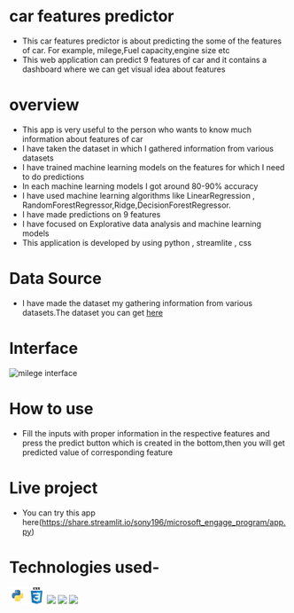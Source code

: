 # car features predictor
- This car features predictor is about predicting the some of the features of car. For example, milege,Fuel capacity,engine size etc
- This web application can predict 9 features of car and it contains a dashboard where we can get visual idea about features
# overview
- This app is very useful to the person who wants to know much information about features of car 
- I have taken the dataset in which I gathered information from various datasets
- I have trained machine learning models on the features for which I need to do predictions 
- In each machine learning models I got around 80-90% accuracy 
- I have used machine learning algorithms like LinearRegression , RandomForestRegressor,Ridge,DecisionForestRegressor. 
- I have made predictions on 9 features
- I have focused on Explorative data analysis and machine learning models
- This application is developed by using python , streamlite , css

 # Data Source
- I have made the dataset my gathering information from various datasets.The dataset you can get [here](https://github.com/sony196/app123/files/8791509/car_data.csv)
# Interface
![milege interface](https://user-images.githubusercontent.com/92646501/170837845-0bbbe088-2e2a-47fa-911d-bc7283ac8f66.jpeg)
# How to use
- Fill  the inputs with proper information in the respective features and press the predict button which is created in the bottom,then you will get predicted value of corresponding feature
# Live project
- You can try this app here(https://share.streamlit.io/sony196/microsoft_engage_program/app.py)
# Technologies used-
<code><img height="30" src="https://raw.githubusercontent.com/github/explore/80688e429a7d4ef2fca1e82350fe8e3517d3494d/topics/python/python.png"></code>
<code><img height="30" src="https://raw.githubusercontent.com/github/explore/80688e429a7d4ef2fca1e82350fe8e3517d3494d/topics/css/css.png"></code>
<code><img height="30" src="https://raw.githubusercontent.com/numpy/numpy/7e7f4adab814b223f7f917369a72757cd28b10cb/branding/icons/numpylogo.svg"></code>
<code><img height="30" src="https://matplotlib.org/_static/logo2.svg"></code>
<code><img height="30" src="https://upload.wikimedia.org/wikipedia/commons/thumb/0/05/Scikit_learn_logo_small.svg/330px-Scikit_learn_logo_small.svg.png"></code>
